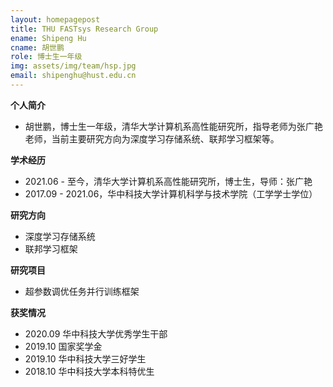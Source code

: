```yaml
---
layout: homepagepost
title: THU FASTsys Research Group
ename: Shipeng Hu
cname: 胡世鹏
role: 博士生一年级
img: assets/img/team/hsp.jpg
email: shipenghu@hust.edu.cn
---
```

**个人简介**
* 胡世鹏，博士生一年级，清华大学计算机系高性能研究所，指导老师为张广艳老师，当前主要研究方向为深度学习存储系统、联邦学习框架等。

**学术经历**
* 2021.06 - 至今，清华大学计算机系高性能研究所，博士生，导师：张广艳
* 2017.09 - 2021.06，华中科技大学计算机科学与技术学院（工学学士学位）

**研究方向**
* 深度学习存储系统
* 联邦学习框架

**研究项目**
* 超参数调优任务并行训练框架

**获奖情况**
* 2020.09 华中科技大学优秀学生干部
* 2019.10 国家奖学金
* 2019.10 华中科技大学三好学生
* 2018.10 华中科技大学本科特优生